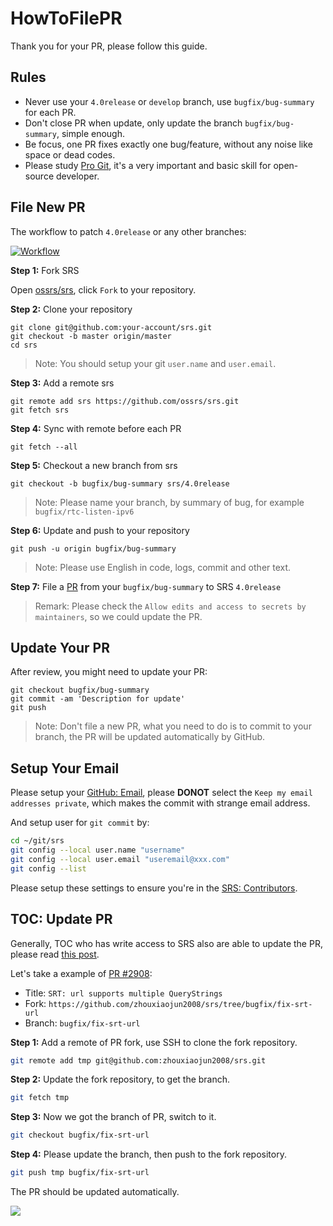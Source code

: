 # HowToFilePR

Thank you for your PR, please follow this guide.

## Rules

* Never use your `4.0release` or `develop` branch, use `bugfix/bug-summary` for each PR.
* Don't close PR when update, only update the branch `bugfix/bug-summary`, simple enough.
* Be focus, one PR fixes exactly one bug/feature, without any noise like space or dead codes.
* Please study [Pro Git](https://git-scm.com/book/en/v2), it's a very important and basic skill for open-source developer.

## File New PR

The workflow to patch `4.0release` or any other branches:

[![Workflow](/img/HowToFilePR.png)](https://www.figma.com/file/5yAeoq2r3wwrXZwq1f93UH/How-to-File-PR-to-SRS)

**Step 1:** Fork SRS

Open [ossrs/srs](https://github.com/ossrs/srs), click `Fork` to your repository.

**Step 2:** Clone your repository

```
git clone git@github.com:your-account/srs.git
git checkout -b master origin/master
cd srs
```

> Note: You should setup your git `user.name` and `user.email`.

**Step 3:** Add a remote srs

```
git remote add srs https://github.com/ossrs/srs.git
git fetch srs
```

**Step 4:** Sync with remote before each PR

```
git fetch --all
```

**Step 5:** Checkout a new branch from srs

```
git checkout -b bugfix/bug-summary srs/4.0release
```

> Note: Please name your branch, by summary of bug, for example `bugfix/rtc-listen-ipv6`

**Step 6:** Update and push to your repository

```
git push -u origin bugfix/bug-summary
```

> Note: Please use English in code, logs, commit and other text.

**Step 7:** File a [PR](https://github.com/ossrs/srs/compare) from your `bugfix/bug-summary` to SRS `4.0release`

> Remark: Please check the `Allow edits and access to secrets by maintainers`, so we could update the PR.

## Update Your PR

After review, you might need to update your PR:

```
git checkout bugfix/bug-summary
git commit -am 'Description for update'
git push
```

> Note: Don't file a new PR, what you need to do is to commit to your branch, the PR will be updated automatically by GitHub.

## Setup Your Email

Please setup your [GitHub: Email](https://github.com/settings/emails), please **DONOT** select the `Keep my email addresses private`, which makes the commit with strange email address.

And setup user for `git commit` by:

```bash
cd ~/git/srs
git config --local user.name "username"
git config --local user.email "useremail@xxx.com"
git config --list
```

Please setup these settings to ensure you're in the [SRS: Contributors](https://github.com/ossrs/srs/graphs/contributors).

## TOC: Update PR

Generally, TOC who has write access to SRS also are able to update the PR, please read [this post](https://docs.github.com/en/pull-requests/collaborating-with-pull-requests/proposing-changes-to-your-work-with-pull-requests/committing-changes-to-a-pull-request-branch-created-from-a-fork).

Let's take a example of [PR #2908](https://github.com/ossrs/srs/pull/2908):

* Title: `SRT: url supports multiple QueryStrings`
* Fork: `https://github.com/zhouxiaojun2008/srs/tree/bugfix/fix-srt-url`
* Branch: `bugfix/fix-srt-url`

**Step 1:** Add a remote of PR fork, use SSH to clone the fork repository.

```bash
git remote add tmp git@github.com:zhouxiaojun2008/srs.git
```

**Step 2:** Update the fork repository, to get the branch.

```bash
git fetch tmp
```

**Step 3:** Now we got the branch of PR, switch to it.

```bash
git checkout bugfix/fix-srt-url
```

**Step 4:** Please update the branch, then push to the fork repository.

```bash
git push tmp bugfix/fix-srt-url
```

The PR should be updated automatically.


![](https://ossrs.net/gif/v1/sls.gif?site=ossrs.io&path=/lts/pages/how-to-file-pr-en)


